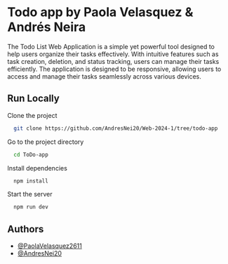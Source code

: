 # Todo app by Paola Velasquez & Andrés Neira

The Todo List Web Application is a simple yet powerful tool designed to help users organize their tasks effectively. With intuitive features such as task creation, deletion, and status tracking, users can manage their tasks efficiently. The application is designed to be responsive, allowing users to access and manage their tasks seamlessly across various devices.


## Run Locally

Clone the project

```bash
  git clone https://github.com/AndresNei20/Web-2024-1/tree/todo-app
```

Go to the project directory

```bash
  cd ToDo-app
```

Install dependencies

```bash
  npm install
```

Start the server

```bash
  npm run dev
```


## Authors
- [@PaolaVelasquez2611](https://github.com/PaolaVelasquez2611)
- [@AndresNei20](https://github.com/AndresNei20)

